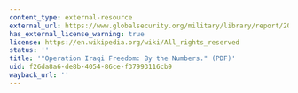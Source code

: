 ```yaml
---
content_type: external-resource
external_url: https://www.globalsecurity.org/military/library/report/2003/uscentaf_oif_report_30apr2003.pdf
has_external_license_warning: true
license: https://en.wikipedia.org/wiki/All_rights_reserved
status: ''
title: '"Operation Iraqi Freedom: By the Numbers." (PDF)'
uid: f26da8a6-de8b-4054-86ce-f37993116cb9
wayback_url: ''
---
```

